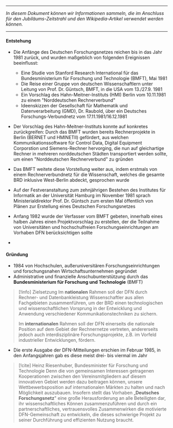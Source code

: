 ***

*In diesem Dokument können wir Informationen sammeln, die im Anschluss für den Jubiläums-Zeitstrahl und den Wikipedia-Artikel verwendet werden können.*

***
#### Entstehung
- Die Anfänge des Deutschen Forschungsnetzes reichen bis in das Jahr 1981 zurück, und wurden maßgeblich von folgenden Ereignissen beeinflusst:
	- Eine Studie von Stanford Research International für das Bundesministerium für Forschung und Technologie (BMFT), Mai 1981
	- Die Reise einer Gruppe von deutschen Wissenschaftlern unter Leitung von Prof. Dr. Güntsch, BMFT, in die USA vom 13./27.9. 1981
	- Ein Vorschlag des Hahn-Meitner-Instituts (HMI) Berlin vom 10.11.1981 zu einem "Norddeutschen Rechnerverbund"
	- Ideenskizzen der Gesellschaft für Mathematik und Datenverarbeitung (GMD), Dr. Raubold, über ein Deutsches Forschungs-Verbundnetz vom 17.11.1981/16.12.1981

- Der Vorschlag des Hahn-Meitner-Instituts konnte auf konkretes zurückgreifen: Durch das BMFT wurden bereits Rechnerprojekte in Berlin (BERNET und HMINETII) gefördert, aus welchen Kommunikationssoftware für Control Data, Digital Equipment Corporstion und Siemens-Rechner hervorging, die nun auf gleichartige Rechner in mehreren norddeutschen Städten transportiert werden sollte, um einen "Norddeutschen Rechnerverbund" zu gründen
- Das BMFT weitete diese Vorstellung weiter aus, indem erstmals von einem Rechnerverbundnetz für die Wissenschaft, welches die gesamte BRD inklusive West-Berlin abdeckt, gesprochen wurde
- Auf der Festveranstaltung zum zehnjährigen Bestehen des Institutes für Informatik an der Universität Hamburg im November 1981 sprach Ministerialdirektor Prof. Dr. Güntsch zum ersten Mal öffentlich von Plänen zur Erstellung eines Deutschen Forschungsnetzes
- Anfang 1982 wurde der Verfasser vom BMFT gebeten, innerhalb eines halben Jahres einen Projektvorschlag zu erstellen, der die Teilnahme von Universitäten und hochschulfreien Forschungseinrichtungen am Vorhaben DFN berücksichtigen sollte
- 

#### Gründung
- 1984 von Hochschulen, außeruniversitären Forschungseinrichtungen und forschungsnahen Wirtschaftsunternehmen gegründet
- Administrative und finanzielle Anschubunterstützung durch das **Bundesministerium für Forschung und Technologie** (BMFT)

> [!info] Zielsetzung
> Im **nationalen** Rahmen soll der DFN durch Rechner- und Datenbankleistung Wissenschaftler aus allen Fachgebieten zusammenführen, um der BRD einen technologischen und wissenschaftlichen Vorsprung in der Entwicklung und Anwendung verschiedener Kommunikationstechniken zu sichern.
> 
> Im **internationalen** Rahmen soll der DFN einerseits die nationale Position auf dem Gebiet der Rechnernetze vertreten, andererseits jedoch auch interdisziplinäre Forschungsprojekte, z.B. im Vorfeld industrieller Entwicklungen, fördern.

- Die erste Ausgabe der DFN-Mitteilungen erschien im Februar 1985, in den Anfangsjahren gab es diese meist drei- bis viermal im Jahr

> [!cite] Heinz Riesenhuber, Bundesminister für Forschung und Technologie
> Denn die von gemeinsamen Interessen getragenen Kooperationen zwischen den Vereinsmitgliedern auf diesem innovativen Gebiet werden dazu beitragen können, unsere Wettbewerbsposition auf internationalen Märkten zu halten und nach Möglichkeit auszubauen. Insofern stellt das Vorhaben „**Deutsches Forschungsnetz**" eine große Herausforderung an alle Beteiligten dar, ihr wissenschaftliches Können zusammenzuführen und durch ein partnerschaftliches, vertrauensvolles Zusammenwirken die motivierte DFN-Gemeinschaft zu entwickeln, die dieses schwierige Projekt zu seiner Durchführung und effizienten Nutzung braucht.

